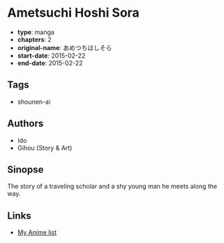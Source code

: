 # Ametsuchi Hoshi Sora

-   **type**: manga
-   **chapters**: 2
-   **original-name**: あめつちほしそら
-   **start-date**: 2015-02-22
-   **end-date**: 2015-02-22

## Tags

-   shounen-ai

## Authors

-   Ido
-   Gihou (Story & Art)

## Sinopse

The story of a traveling scholar and a shy young man he meets along the way.

## Links

-   [My Anime list](https://myanimelist.net/manga/96885/Ametsuchi_Hoshi_Sora)
